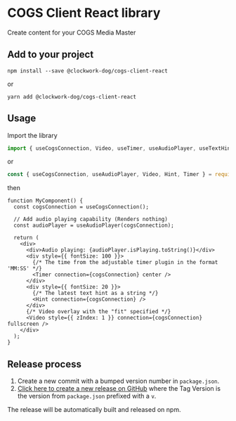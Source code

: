 # COGS Client React library

Create content for your COGS Media Master

## Add to your project

```shell
npm install --save @clockwork-dog/cogs-client-react
```

or

```shell
yarn add @clockwork-dog/cogs-client-react
```

## Usage

Import the library

```ts
import { useCogsConnection, Video, useTimer, useAudioPlayer, useTextHint } from '@clockworkdog/cogs-client-react';
```

or

```js
const { useCogsConnection, useAudioPlayer, Video, Hint, Timer } = require('@clockworkdog/cogs-client-react');
```

then

```tsx
function MyComponent() {
  const cogsConnection = useCogsConnection();

  // Add audio playing capability (Renders nothing)
  const audioPlayer = useAudioPlayer(cogsConnection);

  return (
    <div>
      <div>Audio playing: {audioPlayer.isPlaying.toString()}</div>
      <div style={{ fontSize: 100 }}>
        {/* The time from the adjustable timer plugin in the format 'MM:SS' */}
        <Timer connection={cogsConnection} center />
      </div>
      <div style={{ fontSize: 20 }}>
        {/* The latest text hint as a string */}
        <Hint connection={cogsConnection} />
      </div>
      {/* Video overlay with the "fit" specified */}
      <Video style={{ zIndex: 1 }} connection={cogsConnection} fullscreen />
    </div>
  );
}
```

## Release process

1. Create a new commit with a bumped version number in `package.json`.
2. [Click here to create a new release on GitHub](https://github.com/clockwork-dog/cogs-client-react-lib/releases/new) where the Tag Version is the version from `package.json` prefixed with a `v`.

The release will be automatically built and released on npm.
